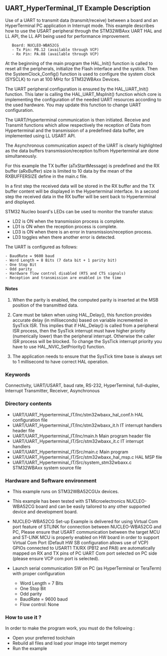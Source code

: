 ## <b>UART_HyperTerminal_IT Example Description</b>

Use of a UART to transmit data (transmit/receive)
between a board and an HyperTerminal PC application in Interrupt mode. This example
describes how to use the USART peripheral through the STM32WBAxx UART HAL
and LL API, the LL API being used for performance improvement.

       Board: NUCLEO-WBA52CG
       - Tx Pin: PB.12 (available through VCP)
       - Rx Pin: PA.08 (available through VCP)

At the beginning of the main program the HAL_Init() function is called to reset
all the peripherals, initialize the Flash interface and the systick.
Then the SystemClock_Config() function is used to configure the system
clock (SYSCLK) to run at 100 MHz for STM32WBAxx Devices.

The UART peripheral configuration is ensured by the HAL_UART_Init() function.
This later is calling the HAL_UART_MspInit() function which core is implementing
the configuration of the needed UART resources according to the used hardware.
You may update this function to change UART configuration.

The UART/Hyperterminal communication is then initiated.
Receive and Transmit functions which allow respectively
the reception of Data from Hyperterminal and the transmission of a predefined data
buffer, are implemented using LL USART API.

The Asynchronous communication aspect of the UART is clearly highlighted as the
data buffers transmission/reception to/from Hyperterminal are done simultaneously.

For this example the TX buffer (aTxStartMessage) is predefined and the RX buffer (aRxBuffer)
size is limited to 10 data by the mean of the RXBUFFERSIZE define in the main.c file.

In a first step the received data will be stored in the RX buffer and the
TX buffer content will be displayed in the Hyperterminal interface.
In a second step the received data in the RX buffer will be sent back to
Hyperterminal and displayed.

STM32 Nucleo board's LEDs can be used to monitor the transfer status:

 - LD2 is ON when the transmission process is complete.
 - LD1 is ON when the reception process is complete.
 - LD3 is ON when there is an error in transmission/reception process.
 - LD3 toggles when there another error is detected.

The UART is configured as follows:

    - BaudRate = 9600 baud
    - Word Length = 8 Bits (7 data bit + 1 parity bit)
    - One Stop Bit
    - Odd parity
    - Hardware flow control disabled (RTS and CTS signals)
    - Reception and transmission are enabled in the time

#### <b>Notes</b>

 1. When the parity is enabled, the computed parity is inserted at the MSB
    position of the transmitted data.

 2. Care must be taken when using HAL_Delay(), this function provides accurate delay (in milliseconds)
    based on variable incremented in SysTick ISR. This implies that if HAL_Delay() is called from
    a peripheral ISR process, then the SysTick interrupt must have higher priority (numerically lower)
    than the peripheral interrupt. Otherwise the caller ISR process will be blocked.
    To change the SysTick interrupt priority you have to use HAL_NVIC_SetPriority() function.

 3. The application needs to ensure that the SysTick time base is always set to 1 millisecond
    to have correct HAL operation.

### <b>Keywords</b>

Connectivity, UART/USART, baud rate, RS-232, HyperTerminal, full-duplex, Interrupt
Transmitter, Receiver, Asynchronous

### <b>Directory contents</b>

  - UART/UART_Hyperterminal_IT/Inc/stm32wbaxx_hal_conf.h    HAL configuration file
  - UART/UART_Hyperterminal_IT/Inc/stm32wbaxx_it.h          IT interrupt handlers header file
  - UART/UART_Hyperterminal_IT/Inc/main.h                   Main program header file
  - UART/UART_Hyperterminal_IT/Src/stm32wbaxx_it.c          IT interrupt handlers
  - UART/UART_Hyperterminal_IT/Src/main.c                   Main program
  - UART/UART_Hyperterminal_IT/Src/stm32wbaxx_hal_msp.c     HAL MSP file
  - UART/UART_Hyperterminal_IT/Src/system_stm32wbaxx.c      STM32WBAxx system source file


### <b>Hardware and Software environment</b>

  - This example runs on STM32WBA52CGUx devices.

  - This example has been tested with STMicroelectronics NUCLEO-WBA52CG board and can be
    easily tailored to any other supported device and development board.

  - NUCLEO-WBA52CG Set-up
    Example is delivered for using Virtual Com port feature of STLINK for connection between NUCLEO-WBA52CG and PC,
    Please ensure that USART communication between the target MCU and ST-LINK MCU is properly enabled
    on HW board in order to support Virtual Com Port (Default HW SB configuration allows use of VCP)
    GPIOs connected to USART1 TX/RX (PB12 and PA8) are automatically mapped
    on RX and TX pins of PC UART Com port selected on PC side (please ensure VCP com port is selected).

  - Launch serial communication SW on PC (as HyperTerminal or TeraTerm) with proper configuration
    - Word Length = 7 Bits
    - One Stop Bit
    - Odd parity
    - BaudRate = 9600 baud
    - Flow control: None

### <b>How to use it ?</b>

In order to make the program work, you must do the following :

 - Open your preferred toolchain
 - Rebuild all files and load your image into target memory
 - Run the example

